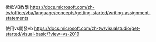 微軟VB教學
https://docs.microsoft.com/zh-tw/office/vba/language/concepts/getting-started/writing-assignment-statements


使用vs開發vb
https://docs.microsoft.com/zh-tw/visualstudio/get-started/visual-basic/?view=vs-2019
